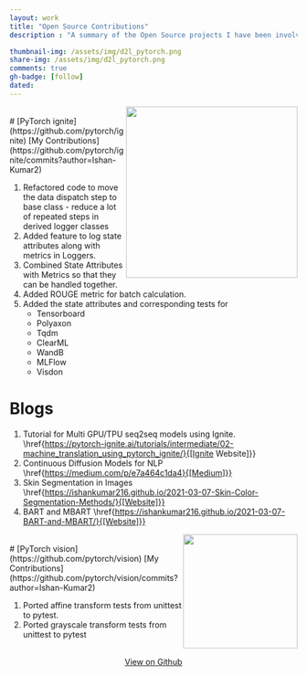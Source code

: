 ```yaml
---
layout: work
title: "Open Source Contributions"
description : "A summary of the Open Source projects I have been involved with"

thumbnail-img: /assets/img/d2l_pytorch.png
share-img: /assets/img/d2l_pytorch.png
comments: true
gh-badge: [follow]
dated:
---
```

<img style="float: right;" src="/assets/img/work/ignite_logo.png" width=300>
<br>
# [PyTorch ignite](https://github.com/pytorch/ignite)
[My Contributions](https://github.com/pytorch/ignite/commits?author=Ishan-Kumar2)

<!-- <center>
<img src="/assets/img/work/ignite_logo.png" width="200">
</center> -->

1. Refactored code to move the data dispatch step to base class - reduce a lot of repeated steps in derived logger classes
2. Added feature to log state attributes along with metrics in Loggers.
3. Combined State Attributes with Metrics so that they can be handled together.
4. Added ROUGE metric for batch calculation.
5. Added the state attributes and corresponding tests for
	- Tensorboard
	- Polyaxon
	- Tqdm
	- ClearML
	- WandB
	- MLFlow
	- Visdon

# Blogs
1. Tutorial for Multi GPU/TPU seq2seq models using Ignite.  \href{https://pytorch-ignite.ai/tutorials/intermediate/02-machine_translation_using_pytorch_ignite/}{[Ignite Website]}}
2. Continuous Diffusion Models for NLP  \href{https://medium.com/p/e7a464c1da4}{[Medium]}}
3. Skin Segmentation in Images  \href{https://ishankumar216.github.io/2021-03-07-Skin-Color-Segmentation-Methods/}{[Website]}}
4. BART and MBART  \href{https://ishankumar216.github.io/2021-03-07-BART-and-MBART/}{[Website]}}


<img style="float: right;" src="/assets/img/work/vision.png" width=200>
<br>
# [PyTorch vision](https://github.com/pytorch/vision)
[My Contributions](https://github.com/pytorch/vision/commits?author=Ishan-Kumar2)

1. Ported affine transform tests from unittest to pytest.
2. Ported grayscale transform tests from unittest to pytest

<br>

<center>
<a class="btn-github" href="https://github.com/Ishan-Kumar2" >
  View on Github
</a>
</center>

<br>
